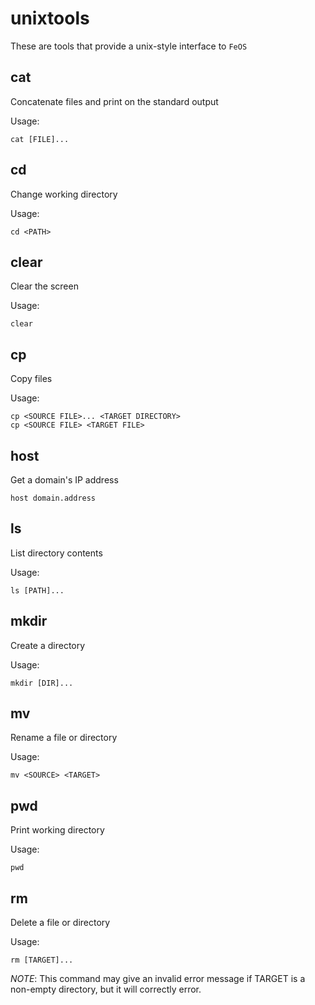 unixtools
=========

These are tools that provide a unix-style interface to `FeOS`

cat
---

Concatenate files and print on the standard output

Usage:

    cat [FILE]...

cd
--

Change working directory

Usage:

    cd <PATH>

clear
-----

Clear the screen

Usage:

    clear

cp
--

Copy files

Usage:

    cp <SOURCE FILE>... <TARGET DIRECTORY>
    cp <SOURCE FILE> <TARGET FILE>

host
----

Get a domain's IP address

	host domain.address

ls
--

List directory contents

Usage:

    ls [PATH]...

mkdir
-----

Create a directory

Usage:

    mkdir [DIR]...

mv
--

Rename a file or directory

Usage:

    mv <SOURCE> <TARGET>

pwd
---

Print working directory

Usage:

    pwd

rm
--

Delete a file or directory

Usage:

    rm [TARGET]...

*NOTE*: This command may give an invalid error message if TARGET is a non-empty directory, but it will correctly error.

